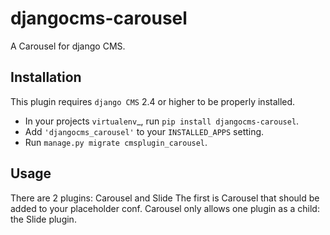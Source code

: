 djangocms-carousel
==================

A Carousel for django CMS.


Installation
------------

This plugin requires `django CMS` 2.4 or higher to be properly installed.

* In your projects `virtualenv`_, run ``pip install djangocms-carousel``.
* Add ``'djangocms_carousel'`` to your ``INSTALLED_APPS`` setting.
* Run ``manage.py migrate cmsplugin_carousel``.


Usage
-----

There are 2 plugins: Carousel and Slide
The first is Carousel that should be added to your placeholder conf.
Carousel only allows one plugin as a child: the Slide plugin.




